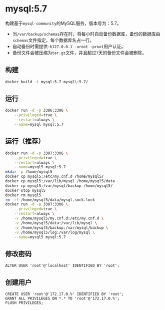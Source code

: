 # mysql:5.7

构建基于`mysql-community`的MySQL服务，版本号为：5.7。
- 当`/var/backup/schemas`存在时，将每小时自动备份数据库，备份的数据库由`schemas`文件指定，每个数据库名占一行。
- 自动备份时需提供`-h127.0.0.1 -uroot -proot`用户认证。
- 备份文件会被压缩为`tar.gz`文件，并且超过`7`天的备份文件会被删除。

## 构建
```bash
docker build -t mysql:5.7 mysql\:5.7/
```

## 运行
```bash
docker run -d -p 3306:3306 \
    --privileged=true \
    --restart=always \
    --name=mysql mysql:5.7
```

## 运行（推荐）
```bash
docker run -d -p 3307:3306 \
    --privileged=true \
    --restart=always \
    --name=mysql5 mysql:5.7
mkdir -p /home/mysql5
docker cp mysql5:/etc/my.cnf.d /home/mysql5/
docker cp mysql5:/var/lib/mysql /home/mysql5/data
docker cp mysql5:/var/mysql/backup /home/mysql5/
docker stop mysql5
docker rm mysql5
rm -rf /home/mysql5/data/mysql.sock.lock
docker run -d -p 3307:3306 \
    --privileged=true \
    --restart=always \
    -v /home/mysql5/my.cnf.d:/etc/my.cnf.d \
    -v /home/mysql5/data:/var/lib/mysql \
    -v /home/mysql5/backup:/var/mysql/backup \
    -v /home/mysql5/log:/var/log/mysql \
    --name=mysql5 mysql:5.7
```

## 修改密码
```
ALTER USER 'root'@'localhost' IDENTIFIED BY 'root';
```

## 创建用户
```
CREATE USER 'root'@'172.17.0.%' IDENTIFIED BY 'root';
GRANT ALL PRIVILEGES ON *.* TO 'root'@'172.17.0.%';
FLUSH PRIVILEGES;
```